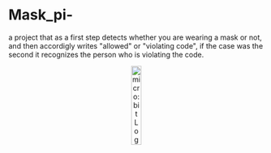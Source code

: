 # Mask_pi-
a project that as a first step detects whether you are wearing a mask or not, and then accordigly writes "allowed" or "violating code", if the case was the second it recognizes the person who is violating the code.
<p align="center">
<picture>
  <img alt="micro:bit Logo" src="Docs\microbit-logo.png" width="20%" hight="20%" >
</picture>
</p>
